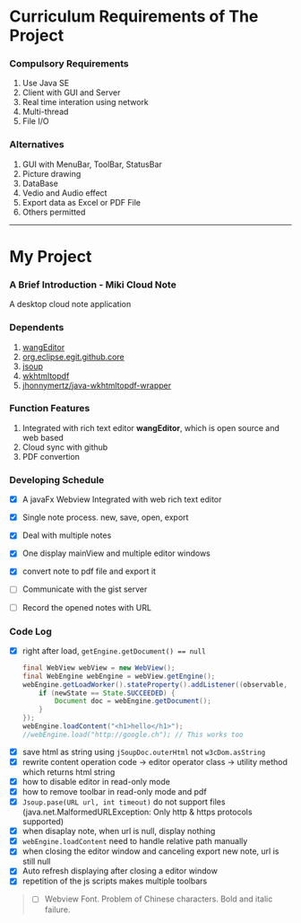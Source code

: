 # Curriculum Requirements of The Project

### Compulsory Requirements
1. Use Java SE
2. Client with GUI and Server
3. Real time interation using network
4. Multi-thread
5. File I/O

### Alternatives
1. GUI with MenuBar, ToolBar, StatusBar
7. Picture drawing
8. DataBase
9. Vedio and Audio effect
1. Export data as Excel or PDF File
2. Others permitted

***

# My Project

### A Brief Introduction - Miki Cloud Note
A desktop cloud note application

### Dependents
1. [wangEditor](https://github.com/wangfupeng1988/wangEditor)
12. [org.eclipse.egit.github.core](https://github.com/eclipse/egit-github/tree/master/org.eclipse.egit.github.core)
13. [jsoup](https://jsoup.org/)
15. [wkhtmltopdf](https://wkhtmltopdf.org/)
16. [jhonnymertz/java-wkhtmltopdf-wrapper](https://github.com/jhonnymertz/java-wkhtmltopdf-wrapper)

### Function Features
1. Integrated with rich text editor **wangEditor**, which is open source and web based
2. Cloud sync with github 
5. PDF convertion

### Developing Schedule
- [x] A javaFx Webview Integrated with web rich text editor
- [x] Single note process. new, save, open, export
- [x] Deal with multiple notes
- [x] One display mainView and multiple editor windows
- [x] convert note to pdf file and export it
- [ ] Communicate with the gist server
- [ ] Record the opened notes with URL


### Code Log
- [x] right after load, `getEngine.getDocument() == null`
    ```java
    final WebView webView = new WebView();
    final WebEngine webEngine = webView.getEngine();
    webEngine.getLoadWorker().stateProperty().addListener((observable, oldState, newState) -> {
        if (newState == State.SUCCEEDED) {
            Document doc = webEngine.getDocument();
        }
    });
    webEngine.loadContent("<h1>hello</h1>");
    //webEngine.load("http://google.ch"); // This works too
    ```
- [x] save html as string using `jSoupDoc.outerHtml` not `w3cDom.asString`
- [x] rewrite content operation code -> editor operator class -> utility method which returns html string
- [x] how to disable editor in read-only mode
- [x] how to remove toolbar in read-only mode and pdf
- [x] `Jsoup.pase(URL url, int timeout)` do not support files (java.net.MalformedURLException: Only http & https protocols supported)
- [x] when disaplay note, when url is null, display nothing
- [x] `webEngine.loadContent` need to handle relative path manually
- [x] when closing the editor window and canceling export new note, url is still null
- [x] Auto refresh displaying after closing a editor window
- [x] repetition of the js scripts makes multiple toolbars

> - [ ] Webview Font. Problem of Chinese characters. Bold and italic failure.
